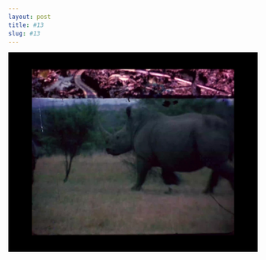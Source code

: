```yaml
---
layout: post
title: #13
slug: #13
---
```


<p class="description" style="text-align: justify;">
<img src="/assets/danilo-luna-archives-04.jpg" />
